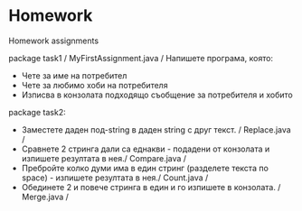 # Homework
Homework assignments

package task1 / MyFirstAssignment.java /
Напишете програма, която:
- Чете за име на потребител
- Чете за любимо хоби на потребителя
- Изписва в конзолата подходящо съобщение за потребителя и хобито

package task2:
- Заместете даден под-string в даден string с друг текст. / Replace.java /
- Сравнете 2 стринга дали са еднакви - подадени от конзолата и изпишете резултата в нея./ Compare.java / 
- Пребройте колко думи има в един стринг (разделете текста по space) - изпишете резултата в нея./ Count.java /
- Обединете 2 и повече стринга в един и го изпишете в конзолата. / Merge.java /




